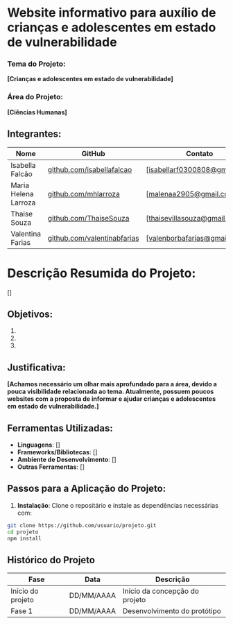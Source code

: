 # Website informativo para auxílio de crianças e adolescentes em estado de vulnerabilidade

### Tema do Projeto:
**[Crianças e adolescentes em estado de vulnerabilidade]**

### Área do Projeto:
**[Ciências Humanas]**

## Integrantes:

| Nome                 | GitHub                                                            | Contato                     |
|----------------------|-------------------------------------------------------------------|-----------------------------|
| Isabella Falcão      |[github.com/isabellafalcao](https://github.com/isabellafalcao)     |[isabellarf0300808@gmail.com]|
| Maria Helena Larroza |[github.com/mhlarroza](https://github.com/mhlarroza)               |[malenaa2905@gmail.com]      |
| Thaise Souza         |[github.com/ThaiseSouza](https://github.com/ThaiseSouza)           |[thaisevillasouza@gmail.com] |
| Valentina Farias     |[github.com/valentinabfarias](https://github.com/valentinabfarias) |[valenborbafarias@gmail.com] s|

# Descrição Resumida do Projeto:
[]

## Objetivos:
1.
2.
3.

## Justificativa:
**[Achamos necessário um olhar mais aprofundado para a área, devido a pouca visibilidade relacionada ao tema. Atualmente, possuem poucos websites com a proposta de informar e ajudar crianças e adolescentes em estado de vulnerabilidade.]**

## Ferramentas Utilizadas:

- **Linguagens**: []
- **Frameworks/Bibliotecas**: []
- **Ambiente de Desenvolvimento**: []
- **Outras Ferramentas**: []

## Passos para a Aplicação do Projeto:
1. **Instalação**: Clone o repositário e instale as dependências necessárias com:
```bash
git clone https://github.com/usuario/projeto.git
cd projeto
npm install
```

## Histórico do Projeto

| Fase               | Data       |  Descrição                          |
|--------------------|------------|-------------------------------------|
| Início do projeto  | DD/MM/AAAA | Início da concepção do projeto      |
| Fase 1             | DD/MM/AAAA | Desenvolvimento do protótipo        |